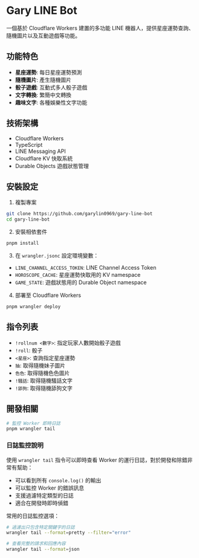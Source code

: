 # Gary LINE Bot

一個基於 Cloudflare Workers 建置的多功能 LINE 機器人，提供星座運勢查詢、隨機圖片以及互動遊戲等功能。

## 功能特色

- **星座運勢**: 每日星座運勢預測
- **隨機圖片**: 產生隨機圖片
- **骰子遊戲**: 互動式多人骰子遊戲
- **文字轉換**: 繁簡中文轉換
- **趣味文字**: 各種娛樂性文字功能

## 技術架構

- Cloudflare Workers
- TypeScript
- LINE Messaging API
- Cloudflare KV 快取系統
- Durable Objects 遊戲狀態管理

## 安裝設定

1. 複製專案

```bash
git clone https://github.com/garylin0969/gary-line-bot
cd gary-line-bot
```

2. 安裝相依套件

```bash
pnpm install
```

3. 在 `wrangler.jsonc` 設定環境變數：

- `LINE_CHANNEL_ACCESS_TOKEN`: LINE Channel Access Token
- `HOROSCOPE_CACHE`: 星座運勢快取用的 KV namespace
- `GAME_STATE`: 遊戲狀態用的 Durable Object namespace

4. 部署至 Cloudflare Workers

```bash
pnpm wrangler deploy
```

## 指令列表

- `!rollnum <數字>`: 指定玩家人數開始骰子遊戲
- `!roll`: 骰子
- `<星座>`: 查詢指定星座運勢
- `抽`: 取得隨機妹子圖片
- `色色`: 取得隨機色色圖片
- `!騷話`: 取得隨機騷話文字
- `!舔狗`: 取得隨機舔狗文字

## 開發相關

```bash
# 監控 Worker 即時日誌
pnpm wrangler tail
```

### 日誌監控說明

使用 `wrangler tail` 指令可以即時查看 Worker 的運行日誌，對於開發和除錯非常有幫助：

- 可以看到所有 `console.log()` 的輸出
- 可以監控 Worker 的錯誤訊息
- 支援過濾特定類型的日誌
- 適合在開發時即時偵錯

常用的日誌監控選項：

```bash
# 過濾出只包含特定關鍵字的日誌
wrangler tail --format=pretty --filter="error"

# 查看完整的請求和回應內容
wrangler tail --format=json
```

